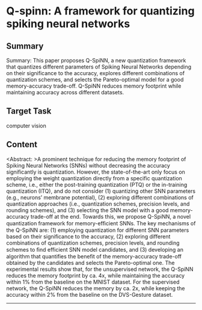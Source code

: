 # Q-spinn: A framework for quantizing spiking neural networks

## Summary

Summary: This paper proposes Q-SpiNN, a new quantization framework that quantizes different parameters of Spiking Neural Networks depending on their significance to the accuracy, explores different combinations of quantization schemes, and selects the Pareto-optimal model for a good memory-accuracy trade-off. Q-SpiNN reduces memory footprint while maintaining accuracy across different datasets.


## Target Task

computer vision

## Content

<Abstract: >A prominent technique for reducing the memory footprint of Spiking Neural Networks (SNNs) without decreasing the accuracy significantly is quantization. However, the state-of-the-art only focus on employing the weight quantization directly from a specific quantization scheme, i.e., either the post-training quantization (PTQ) or the in-training quantization (ITQ), and do not consider (1) quantizing other SNN parameters (e.g., neurons’ membrane potential), (2) exploring different combinations of quantization approaches (i.e., quantization schemes, precision levels, and rounding schemes), and (3) selecting the SNN model with a good memory-accuracy trade-off at the end. Towards this, we propose Q-SpiNN, a novel quantization framework for memory-efﬁcient SNNs. The key mechanisms of the Q-SpiNN are: (1) employing quantization for different SNN parameters based on their significance to the accuracy, (2) exploring different combinations of quantization schemes, precision levels, and rounding schemes to ﬁnd efficient SNN model candidates, and (3) developing an algorithm that quantifies the benefit of the memory-accuracy trade-off obtained by the candidates and selects the Pareto-optimal one. The experimental results show that, for the unsupervised network, the Q-SpiNN reduces the memory footprint by ca. 4x, while maintaining the accuracy within 1% from the baseline on the MNIST dataset. For the supervised network, the Q-SpiNN reduces the memory by ca. 2x, while keeping the accuracy within 2% from the baseline on the DVS-Gesture dataset.



---

